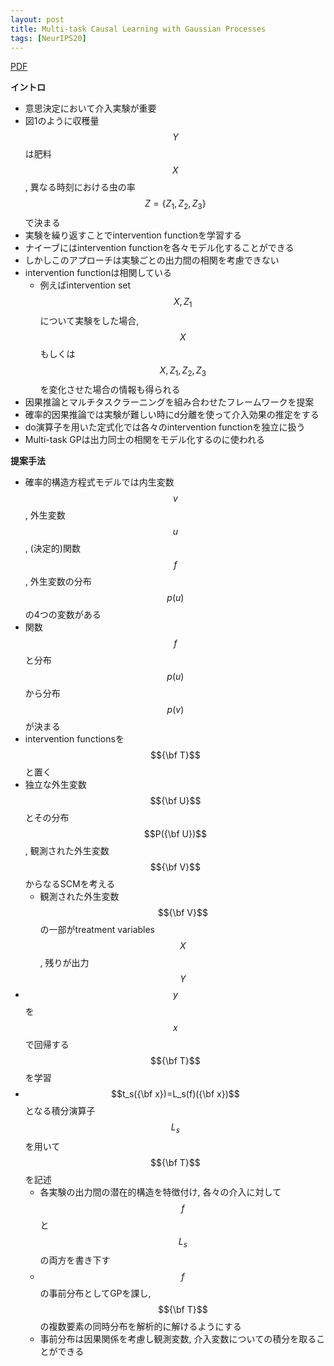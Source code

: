 ```yaml
---
layout: post
title: Multi-task Causal Learning with Gaussian Processes 
tags: [NeurIPS20]
---
```


<!--more-->

[PDF](https://papers.nips.cc/paper/2020/file/45c166d697d65080d54501403b433256-Paper.pdf)

**イントロ**
- 意思決定において介入実験が重要
- 図1のように収穫量 $$Y$$は肥料 $$X$$, 異なる時刻における虫の率 $$Z=\{Z_1,Z_2,Z_3\}$$で決まる
- 実験を繰り返すことでintervention functionを学習する
- ナイーブにはintervention functionを各々モデル化することができる
- しかしこのアプローチは実験ごとの出力間の相関を考慮できない
- intervention functionは相関している
  - 例えばintervention set $${X, Z_1}$$について実験をした場合, $$X$$もしくは $${X, Z_1, Z_2, Z_3}$$を変化させた場合の情報も得られる
- 因果推論とマルチタスクラーニングを組み合わせたフレームワークを提案
- 確率的因果推論では実験が難しい時にd分離を使って介入効果の推定をする
- do演算子を用いた定式化では各々のintervention functionを独立に扱う
- Multi-task GPは出力同士の相関をモデル化するのに使われる

**提案手法**
- 確率的構造方程式モデルでは内生変数 $$v$$, 外生変数 $$u$$, (決定的)関数 $$f$$, 外生変数の分布 $$p(u)$$の4つの変数がある
- 関数$$f$$と分布$$p(u)$$から分布$$p(v)$$が決まる
- intervention functionsを$${\bf T}$$と置く
- 独立な外生変数 $${\bf U}$$とその分布 $$P({\bf U})$$, 観測された外生変数 $${\bf V}$$からなるSCMを考える 
  - 観測された外生変数 $${\bf V}$$の一部がtreatment variables $$X$$, 残りが出力 $$Y$$
- $$y$$を $$x$$で回帰する $${\bf T}$$を学習
- $$t_s({\bf x})=L_s(f)({\bf x})$$となる積分演算子 $$L_s$$を用いて $${\bf T}$$を記述
  - 各実験の出力間の潜在的構造を特徴付け, 各々の介入に対して$$f$$と $$L_s$$の両方を書き下す
  - $$f$$の事前分布としてGPを課し, $${\bf T}$$の複数要素の同時分布を解析的に解けるようにする
  - 事前分布は因果関係を考慮し観測変数, 介入変数についての積分を取ることができる

